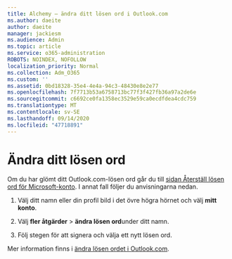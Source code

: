 ```yaml
---
title: Alchemy – ändra ditt lösen ord i Outlook.com
ms.author: daeite
author: daeite
manager: jackiesm
ms.audience: Admin
ms.topic: article
ms.service: o365-administration
ROBOTS: NOINDEX, NOFOLLOW
localization_priority: Normal
ms.collection: Adm_O365
ms.custom: ''
ms.assetid: 0bd18328-35e4-4e4a-94c3-48430e8e2e77
ms.openlocfilehash: 7f7713b53a6758713bc77f3f427fb36a97a2de6e
ms.sourcegitcommit: c6692ce0fa1358ec3529e59ca0ecdfdea4cdc759
ms.translationtype: MT
ms.contentlocale: sv-SE
ms.lasthandoff: 09/14/2020
ms.locfileid: "47718891"
---
```

# <a name="change-your-password"></a>Ändra ditt lösen ord

Om du har glömt ditt Outlook.com-lösen ord går du till [sidan Återställ lösen ord för Microsoft-konto](https://go.microsoft.com/fwlink/p/?linkid=841909). I annat fall följer du anvisningarna nedan.
  
1. Välj ditt namn eller din profil bild i det övre högra hörnet och välj **mitt konto**. 
    
2. Välj **fler åtgärder**  >  **ändra lösen ord**under ditt namn. 
    
3. Följ stegen för att signera och välja ett nytt lösen ord. 
    
Mer information finns i [ändra lösen ordet i Outlook.com](https://support.office.com/article/2138d690-811c-4545-b2f3-e4dbe80c9735.aspx).
  

